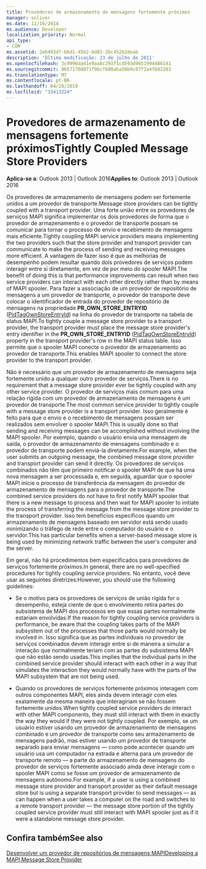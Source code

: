 ```yaml
---
title: Provedores de armazenamento de mensagens fortemente próximos
manager: soliver
ms.date: 11/16/2014
ms.audience: Developer
localization_priority: Normal
api_type:
- COM
ms.assetid: 2eb493d7-bbd1-45b2-bd82-2bc452b2deab
description: 'Última modificação: 23 de julho de 2011'
ms.openlocfilehash: 3c9996dad1e9aa8c291f1cd593d9651994d86141
ms.sourcegitcommit: 8657170d071f9bcf680aba50b9c07f2a4fb82283
ms.translationtype: MT
ms.contentlocale: pt-BR
ms.lasthandoff: 04/28/2019
ms.locfileid: "33413224"
---
```

# <a name="tightly-coupled-message-store-providers"></a><span data-ttu-id="445a6-103">Provedores de armazenamento de mensagens fortemente próximos</span><span class="sxs-lookup"><span data-stu-id="445a6-103">Tightly Coupled Message Store Providers</span></span>

  
  
<span data-ttu-id="445a6-104">**Aplica-se a**: Outlook 2013 | Outlook 2016</span><span class="sxs-lookup"><span data-stu-id="445a6-104">**Applies to**: Outlook 2013 | Outlook 2016</span></span> 
  
<span data-ttu-id="445a6-105">Os provedores de armazenamento de mensagens podem ser fortemente unidos a um provedor de transporte.</span><span class="sxs-lookup"><span data-stu-id="445a6-105">Message store providers can be tightly coupled with a transport provider.</span></span> <span data-ttu-id="445a6-106">Uma forte união entre os provedores de serviços MAPI significa implementar os dois provedores de forma que o provedor de armazenamento e o provedor de transporte possam se comunicar para tornar o processo de envio e recebimento de mensagens mais eficiente.</span><span class="sxs-lookup"><span data-stu-id="445a6-106">Tightly coupling MAPI service providers means implementing the two providers such that the store provider and transport provider can communicate to make the process of sending and receiving messages more efficient.</span></span> <span data-ttu-id="445a6-107">A vantagem de fazer isso é que as melhorias de desempenho podem resultar quando dois provedores de serviços podem interagir entre si diretamente, em vez de por meio do spooler MAPI.</span><span class="sxs-lookup"><span data-stu-id="445a6-107">The benefit of doing this is that performance improvements can result when two service providers can interact with each other directly rather than by means of MAPI spooler.</span></span> <span data-ttu-id="445a6-108">Para fazer a associação de um provedor de repositório de mensagens a um provedor de transporte, o provedor de transporte deve colocar o identificador de entrada do provedor de repositório de mensagens na propriedade **PR_OWN_STORE_ENTRYID** ([PidTagOwnStoreEntryId](pidtagownstoreentryid-canonical-property.md)) na linha do provedor de transporte na tabela de status MAPI.</span><span class="sxs-lookup"><span data-stu-id="445a6-108">To tightly couple a message store provider to a transport provider, the transport provider must place the message store provider's entry identifier in the **PR_OWN_STORE_ENTRYID** ([PidTagOwnStoreEntryId](pidtagownstoreentryid-canonical-property.md)) property in the transport provider's row in the MAPI status table.</span></span> <span data-ttu-id="445a6-109">Isso permite que o spooler MAPI conecte o provedor de armazenamento ao provedor de transporte.</span><span class="sxs-lookup"><span data-stu-id="445a6-109">This enables MAPI spooler to connect the store provider to the transport provider.</span></span>
  
<span data-ttu-id="445a6-110">Não é necessário que um provedor de armazenamento de mensagens seja fortemente unido a qualquer outro provedor de serviços.</span><span class="sxs-lookup"><span data-stu-id="445a6-110">There is no requirement that a message store provider ever be tightly coupled with any other service provider.</span></span> <span data-ttu-id="445a6-111">O provedor de serviços mais comum para uma relação rígida com um provedor de armazenamento de mensagens é um provedor de transporte.</span><span class="sxs-lookup"><span data-stu-id="445a6-111">The most common service provider to tightly couple with a message store provider is a transport provider.</span></span> <span data-ttu-id="445a6-112">Isso geralmente é feito para que o envio e o recebimento de mensagens possam ser realizados sem envolver o spooler MAPI.</span><span class="sxs-lookup"><span data-stu-id="445a6-112">This is usually done so that sending and receiving messages can be accomplished without involving the MAPI spooler.</span></span> <span data-ttu-id="445a6-113">Por exemplo, quando o usuário envia uma mensagem de saída, o provedor de armazenamento de mensagens combinado e o provedor de transporte podem enviá-la diretamente.</span><span class="sxs-lookup"><span data-stu-id="445a6-113">For example, when the user submits an outgoing message, the combined message store provider and transport provider can send it directly.</span></span> <span data-ttu-id="445a6-114">Os provedores de serviços combinados não têm que primeiro notificar o spooler MAPI de que há uma nova mensagem a ser processada e, em seguida, aguardar que o spooler MAPI inicie o processo de transferência da mensagem do provedor de armazenamento de mensagens para o provedor de transporte.</span><span class="sxs-lookup"><span data-stu-id="445a6-114">The combined service providers do not have to first notify MAPI spooler that there is a new message to process and then wait for MAPI spooler to initiate the process of transferring the message from the message store provider to the transport provider.</span></span> <span data-ttu-id="445a6-115">Isso tem benefícios específicos quando um armazenamento de mensagens baseado em servidor está sendo usado minimizando o tráfego de rede entre o computador do usuário e o servidor.</span><span class="sxs-lookup"><span data-stu-id="445a6-115">This has particular benefits when a server-based message store is being used by minimizing network traffic between the user's computer and the server.</span></span>
  
<span data-ttu-id="445a6-116">Em geral, não há procedimentos bem especificados para provedores de serviços fortemente próximos.</span><span class="sxs-lookup"><span data-stu-id="445a6-116">In general, there are no well-specified procedures for tightly coupling service providers.</span></span> <span data-ttu-id="445a6-117">No entanto, você deve usar as seguintes diretrizes:</span><span class="sxs-lookup"><span data-stu-id="445a6-117">However, you should use the following guidelines:</span></span>
  
- <span data-ttu-id="445a6-118">Se o motivo para os provedores de serviços de união rígida for o desempenho, esteja ciente de que o envolvimento retira partes do subsistema de MAPI dos processos em que essas partes normalmente estariam envolvidas.</span><span class="sxs-lookup"><span data-stu-id="445a6-118">If the reason for tightly coupling service providers is performance, be aware that the coupling takes parts of the MAPI subsystem out of the processes that those parts would normally be involved in.</span></span> <span data-ttu-id="445a6-119">Isso significa que as partes individuais no provedor de serviços combinados devem interagir entre si de maneira a simular a interação que normalmente teriam com as partes do subsistema MAPI que não estão sendo usadas.</span><span class="sxs-lookup"><span data-stu-id="445a6-119">This implies that the individual parts in the combined service provider should interact with each other in a way that simulates the interaction they would normally have with the parts of the MAPI subsystem that are not being used.</span></span>
    
- <span data-ttu-id="445a6-120">Quando os provedores de serviços fortemente próximos interagem com outros componentes MAPI, eles ainda devem interagir com eles exatamente da mesma maneira que interagiriam se não fossem fortemente unidos.</span><span class="sxs-lookup"><span data-stu-id="445a6-120">When tightly coupled service providers do interact with other MAPI components, they must still interact with them in exactly the way they would if they were not tightly coupled.</span></span> <span data-ttu-id="445a6-121">Por exemplo, se um usuário estiver usando um provedor de armazenamento de mensagens combinado e um provedor de transporte como seu armazenamento de mensagens padrão, mas estiver usando um provedor de transporte separado para enviar mensagens — como pode acontecer quando um usuário usa um computador na estrada e alterna para um provedor de transporte remoto — a parte do armazenamento de mensagens do provedor de serviços fortemente associado ainda deve interagir com o spooler MAPI como se fosse um provedor de armazenamento de mensagens autônomo.</span><span class="sxs-lookup"><span data-stu-id="445a6-121">For example, if a user is using a combined message store provider and transport provider as their default message store but is using a separate transport provider to send messages — as can happen when a user takes a computer on the road and switches to a remote transport provider — the message store portion of the tightly coupled service provider must still interact with MAPI spooler just as if it were a standalone message store provider.</span></span>
    
## <a name="see-also"></a><span data-ttu-id="445a6-122">Confira também</span><span class="sxs-lookup"><span data-stu-id="445a6-122">See also</span></span>



[<span data-ttu-id="445a6-123">Desenvolver um provedor de repositórios de mensagens MAPI</span><span class="sxs-lookup"><span data-stu-id="445a6-123">Developing a MAPI Message Store Provider</span></span>](developing-a-mapi-message-store-provider.md)

